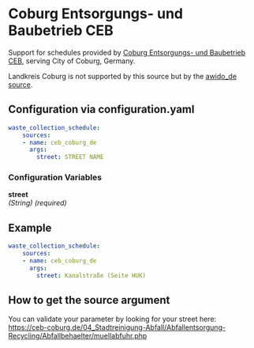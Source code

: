 # Coburg Entsorgungs- und Baubetrieb CEB

Support for schedules provided by [Coburg Entsorgungs- und Baubetrieb CEB](https://www.ceb-coburg.de/), serving City of Coburg, Germany.

Landkreis Coburg is not supported by this source but by the [awido_de source](/doc/source/awido_de.md).

## Configuration via configuration.yaml

```yaml
waste_collection_schedule:
    sources:
    - name: ceb_coburg_de
      args:
        street: STREET NAME
```

### Configuration Variables

**street**  
*(String) (required)*

## Example

```yaml
waste_collection_schedule:
    sources:
    - name: ceb_coburg_de
      args:
        street: Kanalstraße (Seite HUK)
```

## How to get the source argument

You can validate your parameter by looking for your street here: <https://ceb-coburg.de/04_Stadtreinigung-Abfall/Abfallentsorgung-Recycling/Abfallbehaelter/muellabfuhr.php>
